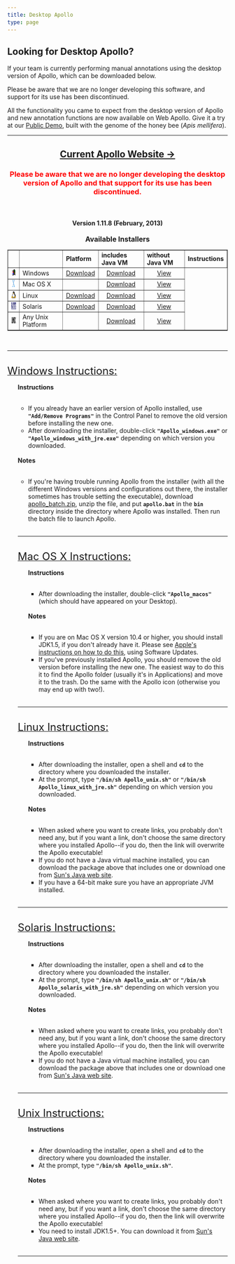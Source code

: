```yaml
---
title: Desktop Apollo
type: page
---
```


## Looking for Desktop Apollo?

If your team is currently performing manual annotations using the desktop version of Apollo, which can be downloaded below.

Please be aware that we are no longer developing this software, and support for its use has been discontinued.

All the functionality you came to expect from the desktop version of Apollo and new annotation functions are now available on Web Apollo. Give it a try at our [Public Demo](../public-demo/index.md), built with the genome of the honey bee (<i>Apis mellifera</i>).

--- 



<center>
<h2>
<a href="http://genomearchitect.github.io">Current Apollo Website &rarr;</a>
</h2>
<h3 align="center"><font color="red">Please be aware that we are no longer developing the desktop version of Apollo and that support for its use has been discontinued.</font></h3>
<br>
<h4>Version 1.11.8 (February, 2013)</h4>
</center>
<center>
<font size="3"><b>Available Installers</b></font><br>
<table border="1" cellpadding="3" cellspacing="10">
<tr>
<td></td>
<td></td>
<td><b>Platform</b></td>
<td><b>includes Java VM</b></td>
<td><b>without Java VM</b></td>
<td><b>Instructions</b></td>
</tr>
<tr>
<td><center><img src="/images/win.gif" width="26" height="16" alt="Windows" /></center></td>
<td>Windows</td>
<td><center><a href="http://icebox.lbl.gov/apollo/legacy/installers/Apollo_windows_with_jre.exe">Download</a></center></td>
<td><center><a href="http://icebox.lbl.gov/apollo/legacy/installers/Apollo_windows.exe">Download</a></center></td>
<td><center><a href="#windows">View</a></center></td>
</tr>
<tr>
<td><center><img src="/images/macosx.gif" width="26" height="16" alt="MacOS X" /></center></td>
<td>Mac OS X</td>
<td></td>
<td><center><a href="http://icebox.lbl.gov/apollo/legacy/installers/Apollo_macos.dmg">Download</a></center></td>
<td><center><a href="#macosx">View</a></center></td>
</tr>
<tr>
<td><center><img src="/images/linux.gif" width="14" height="16" alt="Linux" /></center></td>
<td>Linux</td>
<td><center><a href="http://icebox.lbl.gov/apollo/legacy/installers/Apollo_linux_with_jre.sh">Download</a></center></td>
<td><center><a href="http://icebox.lbl.gov/apollo/legacy/installers/Apollo_unix.sh">Download</a></center></td>
<td><center><a href="#linux">View</a></center></td>
</tr>
<tr>
<td><center><img src="/images/solaris.gif" width="26" height="16" alt="Solaris" /></center></td>
<td>Solaris</td>
<td><center><a href="http://icebox.lbl.gov/apollo/legacy/installers/Apollo_solaris_with_jre.sh">Download</a></center></td>
<td><center><a href="http://icebox.lbl.gov/apollo/legacy/installers/Apollo_unix.sh">Download</a></center></td>
<td><center><a href="#solaris">View</a></center></td>
</tr>
<tr>
<td><center><img src="/images/unix.gif" width="26" height="16" alt="Unix" /></center></td>
<td>Any Unix Platform</td>
<td></td>
<td><center><a href="http://icebox.lbl.gov/apollo/legacy/installers/Apollo_unix.sh">Download</a></center></td>
<td><center><a href="#unix">View</a></center></td>
</tr>
</table>
</center>
<br>
<hr>
<br>
<a href="#windows" name="windows"> <font size="5">Windows Instructions:</font> </a>
<br>
<ul>
<b>Instructions</b><br>
<br>
<ul>
<li>If you already have an earlier version of Apollo installed, use <code><b>"Add/Remove Programs"</b></code> in the Control Panel to remove the old version before installing the new one.</li>
<li>After downloading the installer, double-click <code><b>"Apollo_windows.exe"</b></code> or <code><b>"Apollo_windows_with_jre.exe"</b></code> depending on which version you downloaded.</li>
</ul>
<br>
<b>Notes</b><br>
<br>
<ul>
<li>If you're having trouble running Apollo from the installer (with all the different Windows versions and configurations out there, the installer sometimes has trouble setting the executable), download <a href="http://icebox.lbl.gov/apollo/legacy/installers/apollo_batch.zip">apollo_batch.zip</a>, unzip the file, and put <code><b>apollo.bat</b></code> in the <code><b>bin</b></code> directory inside the directory where Apollo was installed.  Then run the batch file to launch Apollo.</li>
</ul>
<br>
<hr>
<br>
<a href="#macosx" name="macosx">
<font size="5">Mac OS X Instructions:</font>
</a>
<br>
<ul>
<b>Instructions</b><br>
<br>
<ul>
<li>After downloading the installer, double-click <code><b>"Apollo_macos"</b></code> (which should have appeared on your Desktop).</li>
</ul>
<br>
<b>Notes</b><br>
<br>
<ul>
<li>If you are on Mac OS X version 10.4 or higher, you should install JDK1.5, if you don't already have it. Please see <a href="http://www.apple.com/softwareupdate">Apple's instructions on how to do this</a>, using Software Updates.</li>
<li>If you've previously installed Apollo, you should remove the old version before installing the new one. The easiest way to do this it to find the Apollo folder (usually it's in Applications) and move it to the trash. Do the same with the Apollo icon (otherwise you may end up with two!)</a>.</li>
</ul>
</ul>
<br>
<hr>
<br>

<a href="#linux" name="linux">
<font size="5">Linux Instructions:</font>
</a>
<br>
<ul>
<b>Instructions</b><br>
<br>
<ul>
<li>After downloading the installer, open a shell and <code><b>cd</b></code> to the directory where you downloaded the installer.</li>
<li>At the prompt, type <code><b>"/bin/sh Apollo_unix.sh"</b></code> or <code><b>"/bin/sh Apollo_linux_with_jre.sh"</b></code> depending on which version you downloaded.</li>
</ul>
<br>
<b>Notes</b><br>
<br>
<ul>
<li>When asked where you want to create links, you probably don't need any, but if you want a link, don't choose the same directory where you installed Apollo--if you do, then the link will overwrite the Apollo executable!</li>
<li>If you do not have a Java virtual machine installed, you can download the package above that includes one or download one from <a href="http://java.sun.com/javase/index.jsp">Sun's Java web site</a>.</li>
<li>If you have a 64-bit make sure you have an appropriate JVM installed.</li>
</ul>
</ul>
<br>
<hr>
<br>

<a href="#solaris" name="solaris">
<font size="5">Solaris Instructions:</font>
</a>
<br>
<ul>
<b>Instructions</b><br>
<br>
<ul>
<li>After downloading the installer, open a shell and <code><b>cd</b></code> to the directory where you downloaded the installer.</li>
<li>At the prompt, type <code><b>"/bin/sh Apollo_unix.sh"</b></code> or <code><b>"/bin/sh Apollo_solaris_with_jre.sh"</b></code> depending on which version you downloaded.</li>
</ul>
<br>
<b>Notes</b><br>
<br>
<ul>
<li>When asked where you want to create links, you probably don't need any, but if you want a link, don't choose the same directory where you installed Apollo--if you do, then the link will overwrite the Apollo executable!</li>
<li>If you do not have a Java virtual machine installed, you can download the package above that includes one or download one from <a href="http://java.sun.com/javase/index.jsp">Sun's Java web site</a>.</li>
</ul>
</ul>
<br>
<hr>
<br>

<a href="#unix" name="unix">
<font size="5">Unix Instructions:</font>
</a>
<br>
<ul>
<b>Instructions</b><br>
<br>
<ul>
<li>After downloading the installer, open a shell and <code><b>cd</b></code> to the directory where you downloaded the installer.</li>
<li>At the prompt, type <code><b>"/bin/sh Apollo_unix.sh"</b></code>.</li>
</ul>
<br>
<b>Notes</b><br>
<br>
<ul>
<li>When asked where you want to create links, you probably don't need any, but if you want a link, don't choose the same directory where you installed Apollo--if you do, then the link will overwrite the Apollo executable!</li>
<li>You need to install JDK1.5+.  You can download it from <a href="http://java.sun.com/javase/index.jsp">Sun's Java web site</a>.</li>
</ul>
</ul>
<br>
<hr>
